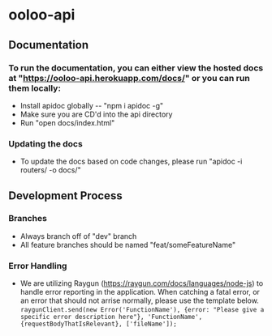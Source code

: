 # ooloo-api

## Documentation
### To run the documentation, you can either view the hosted docs at "https://ooloo-api.herokuapp.com/docs/" or you can run them locally:
- Install apidoc globally -- "npm i apidoc -g"
- Make sure you are CD'd into the api directory
- Run "open docs/index.html"

### Updating the docs
- To update the docs based on code changes, please run "apidoc -i routers/ -o docs/"

## Development Process
### Branches
- Always branch off of "dev" branch
- All feature branches should be named "feat/someFeatureName"
### Error Handling
- We are utilizing Raygun (https://raygun.com/docs/languages/node-js) to handle error reporting in the application. When catching a fatal error, or an error that should not arrise normally, please use the template below.
```raygunClient.send(new Error('FunctionName'), {error: "Please give a specific error description here"}, 'FunctionName', {requestBodyThatIsRelevant}, ['fileName']);```
